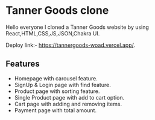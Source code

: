 # Tanner Goods clone

Hello everyone I cloned a Tanner Goods website by using React,HTML,CSS,JS,JSON,Chakra UI.

Deploy link:- https://tannergoods-woad.vercel.app/.


## Features

- Homepage with carousel feature.
- SignUp & Login page with find feature.
- Product page with sorting feature.
- Single Product page with add to cart option.
- Cart page with adding and removing items.
- Payment page with total amount.


